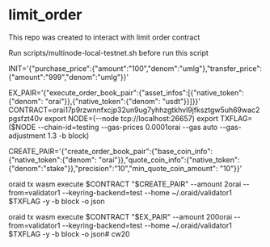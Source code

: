 # limit_order
This repo was created to interact with limit order contract

Run scripts/multinode-local-testnet.sh before run this script

INIT='{"purchase_price":{"amount":"100","denom":"umlg"},"transfer_price":{"amount":"999","denom":"umlg"}}'

EX_PAIR='{"execute_order_book_pair":{"asset_infos":[{"native_token":{"denom": "orai"}},{"native_token":{"denom": "usdt"}}]}}'
CONTRACT=orai17p9rzwnnfxcjp32un9ug7yhhzgtkhvl9jfksztgw5uh69wac2pgsfzt40v
export NODE=(--node tcp://localhost:26657)
export TXFLAG=($NODE --chain-id=testing --gas-prices 0.0001orai --gas auto --gas-adjustment 1.3 -b block)

CREATE_PAIR='{"create_order_book_pair":{"base_coin_info":{"native_token":{"denom": "orai"}},"quote_coin_info":{"native_token":{"denom":"stake"}},"precision":"10","min_quote_coin_amount": "10"}}'

oraid tx wasm execute $CONTRACT "$CREATE_PAIR" --amount 2orai --from=validator1 --keyring-backend=test --home ~/.oraid/validator1 $TXFLAG -y -b block -o json

oraid tx wasm execute $CONTRACT "$EX_PAIR" --amount 200orai --from=validator1 --keyring-backend=test --home ~/.oraid/validator1 $TXFLAG -y -b block -o json# cw20
